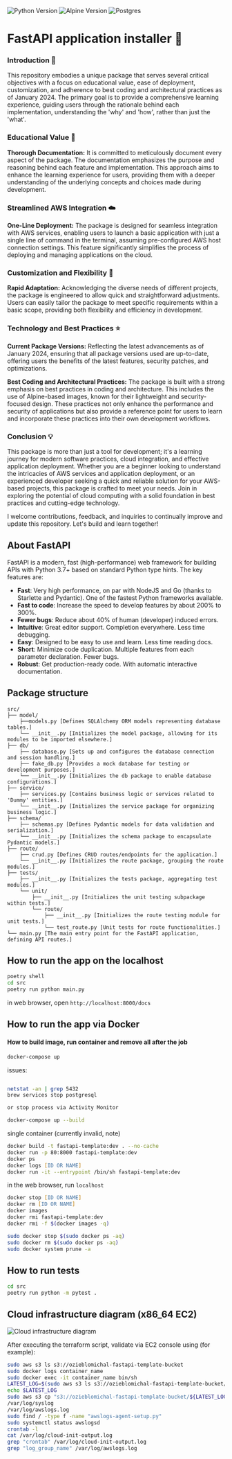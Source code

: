 ![Python Version](https://img.shields.io/badge/Python-3.12-blue.svg)
![Alpine Version](https://img.shields.io/badge/Alpine-3.14-green.svg)
![Postgres](https://img.shields.io/badge/Postgres-16.1--alpine3.19-red.svg)

# FastAPI application installer :rocket:

### Introduction :wave:

This repository embodies a unique package that serves several critical objectives with a focus on educational value, ease of deployment, customization, and adherence to best coding and architectural practices as of January 2024. The primary goal is to provide a comprehensive learning experience, guiding users through the rationale behind each implementation, understanding the 'why' and 'how', rather than just the 'what'.

### Educational Value :school:

**Thorough Documentation:** It is committed to meticulously document every aspect of the package. The documentation emphasizes the purpose and reasoning behind each feature and implementation. This approach aims to enhance the learning experience for users, providing them with a deeper understanding of the underlying concepts and choices made during development.

### Streamlined AWS Integration :cloud:

**One-Line Deployment:** The package is designed for seamless integration with AWS services, enabling users to launch a basic application with just a single line of command in the terminal, assuming pre-configured AWS host connection settings. This feature significantly simplifies the process of deploying and managing applications on the cloud.

### Customization and Flexibility :wrench:

**Rapid Adaptation:** Acknowledging the diverse needs of different projects, the package is engineered to allow quick and straightforward adjustments. Users can easily tailor the package to meet specific requirements within a basic scope, providing both flexibility and efficiency in development.

### Technology and Best Practices :star:

**Current Package Versions:** Reflecting the latest advancements as of January 2024, ensuring that all package versions used are up-to-date, offering users the benefits of the latest features, security patches, and optimizations.

**Best Coding and Architectural Practices:** The package is built with a strong emphasis on best practices in coding and architecture. This includes the use of Alpine-based images, known for their lightweight and security-focused design. These practices not only enhance the performance and security of applications but also provide a reference point for users to learn and incorporate these practices into their own development workflows.

### Conclusion :bulb:

This package is more than just a tool for development; it's a learning journey for modern software practices, cloud integration, and effective application deployment. Whether you are a beginner looking to understand the intricacies of AWS services and application deployment, or an experienced developer seeking a quick and reliable solution for your AWS-based projects, this package is crafted to meet your needs. Join in exploring the potential of cloud computing with a solid foundation in best practices and cutting-edge technology.

I welcome contributions, feedback, and inquiries to continually improve and update this repository. Let's build and learn together!

## About FastAPI
FastAPI is a modern, fast (high-performance) web framework for building APIs with Python 3.7+ based on standard Python type hints. The key features are:

- **Fast**: Very high performance, on par with NodeJS and Go (thanks to Starlette and Pydantic). One of the fastest Python frameworks available.
- **Fast to code**: Increase the speed to develop features by about 200% to 300%. 
- **Fewer bugs**: Reduce about 40% of human (developer) induced errors.
- **Intuitive**: Great editor support. Completion everywhere. Less time debugging.
- **Easy**: Designed to be easy to use and learn. Less time reading docs.
- **Short**: Minimize code duplication. Multiple features from each parameter declaration. Fewer bugs.
- **Robust**: Get production-ready code. With automatic interactive documentation.


## Package structure
```
src/
├── model/
    ├──models.py [Defines SQLAlchemy ORM models representing database tables.]
    └── __init__.py [Initializes the model package, allowing for its modules to be imported elsewhere.]
├── db/
    ├── database.py [Sets up and configures the database connection and session handling.]
    ├── fake_db.py [Provides a mock database for testing or development purposes.]
    └── __init__.py [Initializes the db package to enable database configurations.]
├── service/
    ├── services.py [Contains business logic or services related to 'Dummy' entities.]
    └── __init__.py [Initializes the service package for organizing business logic.]
├── schema/
    ├── schemas.py [Defines Pydantic models for data validation and serialization.]
    └── __init__.py [Initializes the schema package to encapsulate Pydantic models.]
├── route/
    ├── crud.py [Defines CRUD routes/endpoints for the application.]
    └── __init__.py [Initializes the route package, grouping the route modules.]
├── tests/
    ├── __init__.py [Initializes the tests package, aggregating test modules.]
    └── unit/
        ├── __init__.py [Initializes the unit testing subpackage within tests.]
        └── route/
            ├── __init__.py [Initializes the route testing module for unit tests.]
            └── test_route.py [Unit tests for route functionalities.]
└── main.py [The main entry point for the FastAPI application, defining API routes.]

```







## How to run the app on the localhost

```zsh
poetry shell
cd src
poetry run python main.py
```

in web browser, open `http://localhost:8000/docs`

## How to run the app via Docker
#### How to build image, run container and remove all after the job

```zsh
docker-compose up
```

issues:
```zsh

netstat -an | grep 5432
brew services stop postgresql

or stop process via Activity Monitor

docker-compose up --build
```

single container (currently invalid, note)
```zsh
docker build -t fastapi-template:dev . --no-cache
docker run -p 80:8000 fastapi-template:dev
docker ps
docker logs [ID OR NAME]
docker run -it --entrypoint /bin/sh fastapi-template:dev
```

in the web browser, run `localhost`

```zsh
docker stop [ID OR NAME]
docker rm [ID OR NAME]
docker images
docker rmi fastapi-template:dev
docker rmi -f $(docker images -q)

sudo docker stop $(sudo docker ps -aq)
sudo docker rm $(sudo docker ps -aq)
sudo docker system prune -a
```

## How to run tests
```zsh
cd src
poetry run python -m pytest .
```

## Cloud infrastructure diagram (x86_64 EC2)
![Cloud infrastructure diagram](cloudschema.drawio.png "Cloud infrastructure diagram")

After executing the terraform script, validate via EC2 console using (for example):
```zsh
sudo aws s3 ls s3://ozieblomichal-fastapi-template-bucket
sudo docker logs container_name
sudo docker exec -it container_name bin/sh
LATEST_LOG=$(sudo aws s3 ls s3://ozieblomichal-fastapi-template-bucket/logs/ --recursive | sort | tail -n 1 | awk '{print substr($0, index($0, $4))}')
echo $LATEST_LOG
sudo aws s3 cp "s3://ozieblomichal-fastapi-template-bucket/${LATEST_LOG}" - | cat
/var/log/syslog
/var/log/awslogs.log
sudo find / -type f -name "awslogs-agent-setup.py"
sudo systemctl status awslogsd
crontab -l
cat /var/log/cloud-init-output.log
grep "crontab" /var/log/cloud-init-output.log
grep "log_group_name" /var/log/awslogs.log
```
